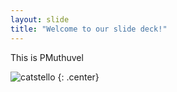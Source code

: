 ```yaml
---
layout: slide
title: "Welcome to our slide deck!"
---
```


This is PMuthuvel

![catstello](https://octodex.github.com/images/catstello.png)
{: .center}
